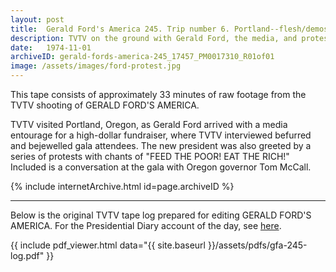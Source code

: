 ```yaml
---
layout: post
title:  Gerald Ford's America 245. Trip number 6. Portland--flesh/demos. McCall
description: TVTV on the ground with Gerald Ford, the media, and protestors
date:   1974-11-01
archiveID: gerald-fords-america-245_17457_PM0017310_R01of01
image: /assets/images/ford-protest.jpg
---
```


This tape consists of approximately 33 minutes of raw footage from the TVTV shooting of GERALD FORD'S AMERICA.

TVTV visited Portland, Oregon, as Gerald Ford arrived with a media entourage for a high-dollar fundraiser, where TVTV interviewed befurred and bejewelled gala attendees. The new president was also greeted by a series of protests with chants of "FEED THE POOR! EAT THE RICH!" Included is a conversation at the gala with Oregon governor Tom McCall.

<div class="iframe-container">
  {% include internetArchive.html id=page.archiveID %}
</div>

---

<div class="container">
  <div class="row">
    <div class="col">
      <p>Below is the original TVTV tape log prepared for editing GERALD FORD'S AMERICA. For the Presidential Diary account of the day, see <a href="For the Presidential Diary account of the day, see here">here</a>.</p>
    </div>
  </div>

  <div class="row">
    {{ include pdf_viewer.html data="{{ site.baseurl }}/assets/pdfs/gfa-245-log.pdf" }}
  </div>

</div>
